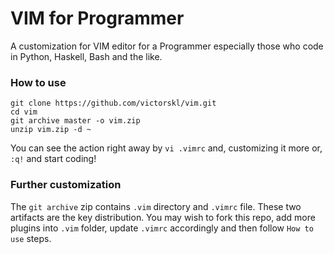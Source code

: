 # VIM for Programmer

A customization for VIM editor for a Programmer especially those who code in Python, Haskell, Bash and the like.
 
### How to use
 
```
git clone https://github.com/victorskl/vim.git 
cd vim
git archive master -o vim.zip
unzip vim.zip -d ~
```

You can see the action right away by `vi .vimrc` and, customizing it more or, `:q!` and start coding! 

### Further customization

The `git archive` zip contains `.vim` directory and `.vimrc` file. These two artifacts are the key distribution. You may wish to fork this repo, add more plugins into `.vim` folder, update `.vimrc` accordingly and then follow `How to use` steps.
